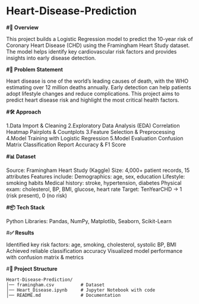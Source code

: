 # Heart-Disease-Prediction

**#📌 Overview**

This project builds a Logistic Regression model to predict the 10-year risk of Coronary Heart Disease (CHD) using the Framingham Heart Study dataset. The model helps identify key cardiovascular risk factors and provides insights into early disease detection.

**#🎯 Problem Statement**

Heart disease is one of the world’s leading causes of death, with the WHO estimating over 12 million deaths annually. Early detection can help patients adopt lifestyle changes and reduce complications. This project aims to predict heart disease risk and highlight the most critical health factors.


**#🛠️ Approach**

1.Data Import & Cleaning
2.Exploratory Data Analysis (EDA)
     Correlation Heatmap
     Pairplots & Countplots
3.Feature Selection & Preprocessing
4.Model Training with Logistic Regression
5.Model Evaluation
    Confusion Matrix
    Classification Report
    Accuracy & F1 Score

**#📊 Dataset**

Source: Framingham Heart Study (Kaggle)
Size: 4,000+ patient records, 15 attributes
Features include:
    Demographics: age, sex, education
    Lifestyle: smoking habits
    Medical history: stroke, hypertension, diabetes
    Physical exam: cholesterol, BP, BMI, glucose, heart rate
Target: TenYearCHD → 1 (risk present), 0 (no risk)

**#📦 Tech Stack**

Python
Libraries: Pandas, NumPy, Matplotlib, Seaborn, Scikit-Learn

#**✅ Results**

Identified key risk factors: age, smoking, cholesterol, systolic BP, BMI
Achieved reliable classification accuracy
Visualized model performance with confusion matrix & metrics

#**📂 Project Structure**
```
Heart-Disease-Prediction/
│── framingham.csv          # Dataset
│── Heart_Disease.ipynb     # Jupyter Notebook with code
│── README.md               # Documentation
```
